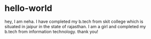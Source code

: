 # hello-world
hey, I am neha. I have completed my b.tech from skit college which is situated in jaipur in the state of rajasthan.
I am a girl and completed my b.tech from information technology.
thank you!

